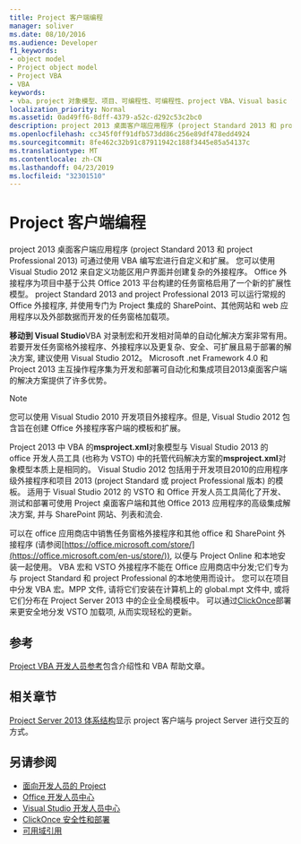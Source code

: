 ```yaml
---
title: Project 客户端编程
manager: soliver
ms.date: 08/10/2016
ms.audience: Developer
f1_keywords:
- object model
- Project object model
- Project VBA
- VBA
keywords:
- vba、project 对象模型、项目、可编程性、可编程性、project VBA、Visual basic for applications、project 对象模型、vba、对象模型、VBA、Visual Basic for applications
localization_priority: Normal
ms.assetid: 0ad49ff6-8dff-4379-a52c-d292c53c2bc0
description: project 2013 桌面客户端应用程序 (project Standard 2013 和 project Professional 2013) 可通过使用 VBA 编写宏进行自定义和扩展。 您可以使用 Visual Studio 2012 来自定义功能区用户界面并创建复杂的外接程序。 Office 外接程序为项目中基于公共 Office 2013 平台构建的任务窗格启用了一个新的扩展性模型。 project Standard 2013 and project Professional 2013 可以运行常规的 Office 外接程序, 并使用专门为 Project 集成的 SharePoint、其他网站和 web 应用程序以及外部数据而开发的任务窗格加载项。
ms.openlocfilehash: cc345f0ff91dfb573dd86c256e89df478edd4924
ms.sourcegitcommit: 8fe462c32b91c87911942c188f3445e85a54137c
ms.translationtype: MT
ms.contentlocale: zh-CN
ms.lasthandoff: 04/23/2019
ms.locfileid: "32301510"
---
```

# <a name="project-client-programming"></a>Project 客户端编程

project 2013 桌面客户端应用程序 (project Standard 2013 和 project Professional 2013) 可通过使用 VBA 编写宏进行自定义和扩展。 您可以使用 Visual Studio 2012 来自定义功能区用户界面并创建复杂的外接程序。 Office 外接程序为项目中基于公共 Office 2013 平台构建的任务窗格启用了一个新的扩展性模型。 project Standard 2013 and project Professional 2013 可以运行常规的 Office 外接程序, 并使用专门为 Project 集成的 SharePoint、其他网站和 web 应用程序以及外部数据而开发的任务窗格加载项。
  
 **移动到 Visual Studio**VBA 对录制宏和开发相对简单的自动化解决方案非常有用。 若要开发任务窗格外接程序、外接程序以及更复杂、安全、可扩展且易于部署的解决方案, 建议使用 Visual Studio 2012。 Microsoft .net Framework 4.0 和 Project 2013 主互操作程序集为开发和部署可自动化和集成项目2013桌面客户端的解决方案提供了许多优势。 
  
> [!NOTE]
> 您可以使用 Visual Studio 2010 开发项目外接程序。但是, Visual Studio 2012 包含旨在创建 Office 外接程序客户端的模板和扩展。 
  
Project 2013 中 VBA 的**msproject.xml**对象模型与 Visual Studio 2013 的 office 开发人员工具 (也称为 VSTO) 中的托管代码解决方案的**msproject.xml**对象模型本质上是相同的。 Visual Studio 2012 包括用于开发项目2010的应用程序级外接程序和项目 2013 (project Standard 或 project Professional 版本) 的模板。 适用于 Visual Studio 2012 的 VSTO 和 Office 开发人员工具简化了开发、测试和部署可使用 Project 桌面客户端和其他 Office 2013 应用程序的高级集成解决方案, 并与 SharePoint 网站、列表和流会. 
  
可以在 office 应用商店中销售任务窗格外接程序和其他 office 和 SharePoint 外接程序 (请参阅[https://office.microsoft.com/store/](https://office.microsoft.com/en-us/store/)), 以便与 Project Online 和本地安装一起使用。 VBA 宏和 VSTO 外接程序不能在 Office 应用商店中分发;它们专为与 project Standard 和 project Professional 的本地使用而设计。 您可以在项目中分发 VBA 宏。MPP 文件, 请将它们安装在计算机上的 global.mpt 文件中, 或将它们分布在 Project Server 2013 中的企业全局模板中。 可以通过[ClickOnce](https://msdn.microsoft.com/library/t71a733d.aspx)部署来更安全地分发 VSTO 加载项, 从而实现轻松的更新。 
  
## <a name="reference"></a>参考

[Project VBA 开发人员参考](https://msdn.microsoft.com/library/ee861523%28office.15%29.aspx)包含介绍性和 VBA 帮助文章。 
  
## <a name="related-sections"></a>相关章节

[Project Server 2013 体系结构](project-server-2013-architecture.md)显示 project 客户端与 project Server 进行交互的方式。 
  
## <a name="see-also"></a>另请参阅

- [面向开发人员的 Project](https://msdn.microsoft.com/office/aa905469)
- [Office 开发人员中心](https://dev.office.com)
- [Visual Studio 开发人员中心](https://msdn.microsoft.com/vstudio/aa718325.aspx)
- [ClickOnce 安全性和部署](https://msdn.microsoft.com/library/t71a733d.aspx)
- [可用域引用](https://support.office.com/en-us/article/available-fields-reference-615a4563-1cc3-40f4-b66f-1b17e793a460)

